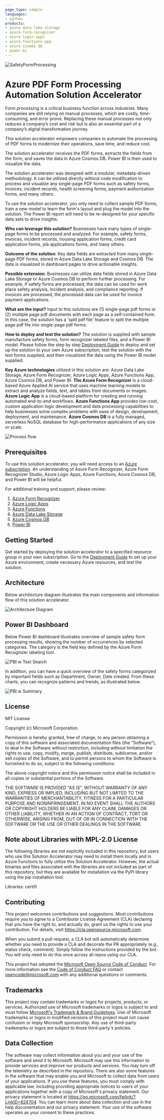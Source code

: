 ```yaml
---
page_type: sample
languages:
- python
products:
- azure data lake storage
- azure-form-recognizer
- azure-logic-apps
- azure-functions-app
- azure cosmos db
- power-bi
---
```


![SafetyFormProcessing](./Deployment/Images/SA-EAE-Banner.png)

# Azure PDF Form Processing Automation Solution Accelerator

Form processing is a critical business function across industries. Many companies are still relying on manual processes, which are costly, time-consuming, and error prone. Replacing these manual processes not only reduces a company’s cost and risk but is also an essential part of a company’s digital transformation journey. 

This solution accelerator empowers companies to automate the processing of PDF forms to modernize their operations, save time, and reduce cost.

The solution accelerator receives the PDF forms, extracts the fields from the form, and saves the data in Azure Cosmos DB. Power BI is then used to visualize the data.

The solution accelerator was designed with a modular, metadata-driven methodology. It can be utilized directly without code modification to process and visualize any single-page PDF forms such as safety forms, invoices, incident records, health screening forms, payment authorization forms, and many others.

To use the solution accelerator, you only need to collect sample PDF forms, train a new model to learn the form's layout and plug the model into the solution. The Power BI report will need to be re-designed for your specific data sets to drive insights.

**Who can leverage this solution?** Businesses have many types of single-page forms to be processed and analyzed. For example, safety forms, invoices, incident records, housing application forms, credit card application forms, job applications forms, and many others.

**Outcome of the solution**: Key data fields are extracted from many single-page PDF forms, stored in Azure Data Lake Storage and Cosmos DB. The data is visualized in dashboard pages to drive actionable insights. 

**Possible extension**: Businesses can utilize data fields stored in Azure Data Lake Storage or Azure Cosmos DB to perform further processing. For example, if safety forms are processed, the data can be used for work place safety analysis, incident analysis, and compliance reporting. If invoices are processed, the processed data can be used for invoice payment applications. 

**What are the input?** Input to this solutions are (1) single-page pdf forms or (2) multiple page pdf documents with each page as a self-contained form. In this case, the solution has a 'split pdf file' feature to split the multiple page pdf file into single-page pdf forms. 

**How to deploy and test the solution?**  The solution is supplied with sample manufacture safety forms, form recognizer labeled files, and a Power BI model. Please follow the step by step [Deployment Guide](./Deployment/README.md) to deploy and set up the solution to your own Azure subscription, test the solution with the test forms supplied, and then visualized the data using the Power BI model supplied. 

**Key Azure technologies** utilized in this solution are:  Azure Data Lake Storage,  Azure Form Recognizer, Azure Logic Apps, Azure Functions App, Azure Cosmos DB, and Power BI.  **The Azure Form Recognizer** is a cloud-based Azure Applied AI service that uses machine learning models to extract and analyze fields, text, and tables from documents or images. **Azure Logic App** is a cloud-based platform for creating and running automated end-to-end workflows. **Azure Functions App** provides low-cost, custom application logic development and data processing capabilities to help businesses solve complex problems with ease of design, development, deployment, and maintenance. **Azure Cosmos DB** is a fully managed, serverless NoSQL database for high-performance applications of any size or scale. 

![Process flow](./Deployment/Images/Process-Flow.png "Process flow")

## Prerequisites

To use this solution accelerator, you will need access to an [Azure subscription](https://azure.microsoft.com/en-us/free/). An understanding of Azure Form Recognizer, Azure Form Recognizer Studio, Azure Logic Apps, Azure Functions, Azure Cosmos DB, and Power BI will be helpful. 

For additional training and support, please review:

1. [Azure Form Recognizer](https://azure.microsoft.com/en-us/services/form-recognizer/)
2. [Azure Logic Apps](https://azure.microsoft.com/en-us/services/logic-apps/#overview)
3. [Azure Functions](https://docs.microsoft.com/en-us/azure/azure-functions/functions-overview)
4. [Azure Data Lake Storage](https://docs.microsoft.com/en-us/azure/storage/blobs/data-lake-storage-introduction)
5. [Azure Cosmos DB](https://azure.microsoft.com/en-us/services/cosmos-db/)
6. [Power BI](https://docs.microsoft.com/en-us/power-bi/fundamentals/power-bi-overview)


## Getting Started
Get started by deploying the solution accelerator to a specified resource group in your own subscription. Go to the [Deployment Guide](./Deployment/README.md) to set up your Azure environment, create necessary Azure resources, and test the solution. 

## Architecture
Below architecture diagram illustrates the main components and information flow of this solution accelerator. 

![Architecture Diagram](./Deployment/Images/Arch-SA-PDF-Form-Processing-Automation.png "PDF Form Processing Automation Architecture Diagram")

## Power BI Dashboard

Below Power BI dashboard illustrates overview of sample safety form processing results, showing the number of occurrences by selected categories. The category is the field key defined by the Azure Form Recognizer labeling tool.  

![PBI w Text Search](./Deployment/Images/PBI-Overview.png)

In addition, you can have a quick overview of the safety forms categorized by important fields such as Department, Owner, Date created. From these charts, you can recognize patterns and trends, as illustrated below. 

![PBI w Summary](./Deployment/Images/PBI-Metrics.png)

## License
MIT License

Copyright (c) Microsoft Corporation.

Permission is hereby granted, free of charge, to any person obtaining a copy
of this software and associated documentation files (the "Software"), to deal
in the Software without restriction, including without limitation the rights
to use, copy, modify, merge, publish, distribute, sublicense, and/or sell
copies of the Software, and to permit persons to whom the Software is
furnished to do so, subject to the following conditions:

The above copyright notice and this permission notice shall be included in all
copies or substantial portions of the Software.

THE SOFTWARE IS PROVIDED "AS IS", WITHOUT WARRANTY OF ANY KIND, EXPRESS OR
IMPLIED, INCLUDING BUT NOT LIMITED TO THE WARRANTIES OF MERCHANTABILITY,
FITNESS FOR A PARTICULAR PURPOSE AND NONINFRINGEMENT. IN NO EVENT SHALL THE
AUTHORS OR COPYRIGHT HOLDERS BE LIABLE FOR ANY CLAIM, DAMAGES OR OTHER
LIABILITY, WHETHER IN AN ACTION OF CONTRACT, TORT OR OTHERWISE, ARISING FROM,
OUT OF OR IN CONNECTION WITH THE SOFTWARE OR THE USE OR OTHER DEALINGS IN THE
SOFTWARE

## Note about Libraries with MPL-2.0 License
The following libraries are not explicitly included in this repository, but users who use this Solution Accelerator may need to install them locally and in Azure Functions to fully utilize this Solution Accelerator. However, the actual binaries and files associated with the libraries are not included as part of this repository, but they are available for installation via the PyPI library using the pip installation tool.

Libraries: certifi

## Contributing
This project welcomes contributions and suggestions.  Most contributions require you to agree to a Contributor License Agreement (CLA) declaring that you have the right to, and actually do, grant us the rights to use your contribution. For details, visit https://cla.opensource.microsoft.com.

When you submit a pull request, a CLA bot will automatically determine whether you need to provide a CLA and decorate the PR appropriately (e.g., status check, comment). Simply follow the instructions provided by the bot. You will only need to do this once across all repos using our CLA.

This project has adopted the [Microsoft Open Source Code of Conduct](https://opensource.microsoft.com/codeofconduct/). For more information see the [Code of Conduct FAQ](https://opensource.microsoft.com/codeofconduct/faq/) or contact [opencode@microsoft.com](mailto:opencode@microsoft.com) with any additional questions or comments.

## Trademarks
This project may contain trademarks or logos for projects, products, or services. Authorized use of Microsoft trademarks or logos is subject to and must follow [Microsoft's Trademark & Brand Guidelines](https://www.microsoft.com/en-us/legal/intellectualproperty/trademarks/usage/general). Use of Microsoft trademarks or logos in modified versions of this project must not cause confusion or imply Microsoft sponsorship. Any use of third-party trademarks or logos are subject to those third-party's policies.

## Data Collection
The software may collect information about you and your use of the software and send it to Microsoft. Microsoft may use this information to provide services and improve our products and services. You may turn off the telemetry as described in the repository. There are also some features in the software that may enable you and Microsoft to collect data from users of your applications. If you use these features, you must comply with applicable law, including providing appropriate notices to users of your applications together with a copy of Microsoft's privacy statement. Our privacy statement is located at https://go.microsoft.com/fwlink/?LinkID=824704. You can learn more about data collection and use in the help documentation and our privacy statement. Your use of the software operates as your consent to these practices.
